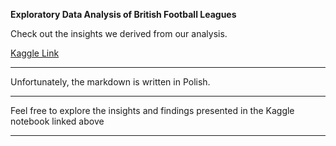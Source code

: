 **Exploratory Data Analysis of British Football Leagues**

Check out the insights we derived from our analysis.

[Kaggle Link](https://www.kaggle.com/code/marlenasadowska/eda-brytyjska-liga-pi-ki-no-nej?fbclid=IwAR3hsiTcEWndXjlXFAwf0rGwNkUZRFoJnPAwz-tPzlgtw3NN2gvfr0mSr6Y)

---

Unfortunately, the markdown is written in Polish.

---

Feel free to explore the insights and findings presented in the Kaggle notebook linked above

---
